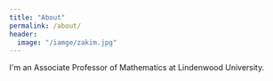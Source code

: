 ```yaml
---
title: "About"
permalink: /about/
header:
  image: "/iamge/zakim.jpg"
---
```


I'm an Associate Professor of Mathematics at Lindenwood University. 

